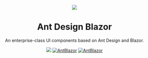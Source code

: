 <p align="center">
  <a href="https://yangshunjie.com/ant-design-blazor/">
    <img src="https://raw.githubusercontent.com/ElderJames/ant-design-blazor/master/logo.svg?sanitize=true">
  </a>
</p>

<h1 align="center">Ant Design Blazor</h1>

<div align="center">

An enterprise-class UI components based on Ant Design and Blazor.

![](https://github.com/elderjames/ant-design-blazor/workflows/Publish%20Docs/badge.svg)
[![AntBlazor](https://img.shields.io/nuget/v/AntBlazor.svg)](https://www.nuget.org/packages/AntBlazor/)
[![AntBlazor](https://img.shields.io/nuget/dt/AntBlazor.svg)](https://www.nuget.org/packages/AntBlazor/)

</div>
